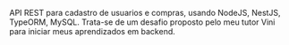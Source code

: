API REST para cadastro de usuarios e compras, usando NodeJS, NestJS, TypeORM, MySQL.
Trata-se de um desafio proposto pelo meu tutor Vini para iniciar meus aprendizados em backend.
